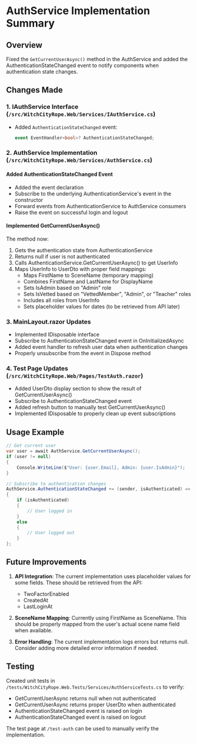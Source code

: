 # AuthService Implementation Summary

## Overview
Fixed the `GetCurrentUserAsync()` method in the AuthService and added the AuthenticationStateChanged event to notify components when authentication state changes.

## Changes Made

### 1. IAuthService Interface (`/src/WitchCityRope.Web/Services/IAuthService.cs`)
- Added `AuthenticationStateChanged` event:
  ```csharp
  event EventHandler<bool>? AuthenticationStateChanged;
  ```

### 2. AuthService Implementation (`/src/WitchCityRope.Web/Services/AuthService.cs`)

#### Added AuthenticationStateChanged Event
- Added the event declaration
- Subscribe to the underlying AuthenticationService's event in the constructor
- Forward events from AuthenticationService to AuthService consumers
- Raise the event on successful login and logout

#### Implemented GetCurrentUserAsync()
The method now:
1. Gets the authentication state from AuthenticationService
2. Returns null if user is not authenticated
3. Calls AuthenticationService.GetCurrentUserAsync() to get UserInfo
4. Maps UserInfo to UserDto with proper field mappings:
   - Maps FirstName to SceneName (temporary mapping)
   - Combines FirstName and LastName for DisplayName
   - Sets IsAdmin based on "Admin" role
   - Sets IsVetted based on "VettedMember", "Admin", or "Teacher" roles
   - Includes all roles from UserInfo
   - Sets placeholder values for dates (to be retrieved from API later)

### 3. MainLayout.razor Updates
- Implemented IDisposable interface
- Subscribe to AuthenticationStateChanged event in OnInitializedAsync
- Added event handler to refresh user data when authentication changes
- Properly unsubscribe from the event in Dispose method

### 4. Test Page Updates (`/src/WitchCityRope.Web/Pages/TestAuth.razor`)
- Added UserDto display section to show the result of GetCurrentUserAsync()
- Subscribe to AuthenticationStateChanged event
- Added refresh button to manually test GetCurrentUserAsync()
- Implemented IDisposable to properly clean up event subscriptions

## Usage Example

```csharp
// Get current user
var user = await AuthService.GetCurrentUserAsync();
if (user != null)
{
    Console.WriteLine($"User: {user.Email}, Admin: {user.IsAdmin}");
}

// Subscribe to authentication changes
AuthService.AuthenticationStateChanged += (sender, isAuthenticated) =>
{
    if (isAuthenticated)
    {
        // User logged in
    }
    else
    {
        // User logged out
    }
};
```

## Future Improvements

1. **API Integration**: The current implementation uses placeholder values for some fields. These should be retrieved from the API:
   - TwoFactorEnabled
   - CreatedAt
   - LastLoginAt

2. **SceneName Mapping**: Currently using FirstName as SceneName. This should be properly mapped from the user's actual scene name field when available.

3. **Error Handling**: The current implementation logs errors but returns null. Consider adding more detailed error information if needed.

## Testing

Created unit tests in `/tests/WitchCityRope.Web.Tests/Services/AuthServiceTests.cs` to verify:
- GetCurrentUserAsync returns null when not authenticated
- GetCurrentUserAsync returns proper UserDto when authenticated
- AuthenticationStateChanged event is raised on login
- AuthenticationStateChanged event is raised on logout

The test page at `/test-auth` can be used to manually verify the implementation.